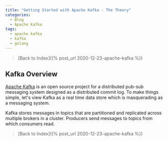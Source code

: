 ```yaml
---
title: "Getting Started with Apache Kafka - The Theory"
categories:
  - Blog
  - Apache Kafka
tags:
  - apache kafka
  - kafka
  - golang
---
```


> [Back to Index]({% post_url 2020-12-23-apache-kafka %})

## Kafka Overview

[Apache Kafka](http://kafka.apache.org/) is an open source project for a distributed pub-sub messaging system designed as a distributed commit log.
To make things simple, let's view Kafka as a real time data store which is masquerading as a messaging system.

Kafka stores messages in topics that are partitioned and replicated across multiple brokers in a cluster. Producers send messages to topics from which consumers read.



> [Back to Index]({% post_url 2020-12-23-apache-kafka %})